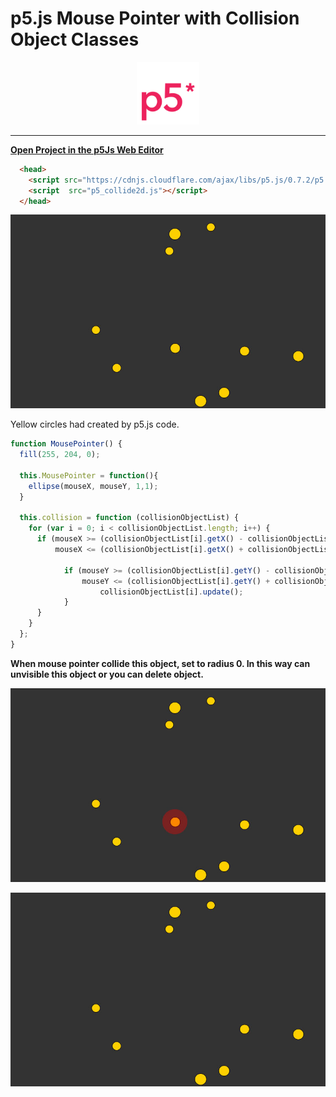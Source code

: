 
# p5.js Mouse Pointer with Collision Object Classes 
<p align="center">
  <img width="100" height="100" src="https://github.com/tlhcelik/p5js-collision/blob/master/p5.png">
</p>
<hr>


[**Open Project in the p5Js Web Editor**](https://editor.p5js.org/tlhcelik/full/S1-EoH4lE)

```html
  <head>
    <script src="https://cdnjs.cloudflare.com/ajax/libs/p5.js/0.7.2/p5.js"></script>
    <script  src="p5_collide2d.js"></script>
  </head>
```
<p align="center">
  <img  src="https://github.com/tlhcelik/p5js-collision/blob/master/ss.jpg">
</p>
Yellow circles had created by p5.js code.

```javascript
function MousePointer() {
  fill(255, 204, 0);

  this.MousePointer = function(){
    ellipse(mouseX, mouseY, 1,1);
  }

  this.collision = function (collisionObjectList) {
    for (var i = 0; i < collisionObjectList.length; i++) {
      if (mouseX >= (collisionObjectList[i].getX() - collisionObjectList[i].getRadius()) &&
          mouseX <= (collisionObjectList[i].getX() + collisionObjectList[i].getRadius()) ) {

            if (mouseY >= (collisionObjectList[i].getY() - collisionObjectList[i].getRadius()) &&
                mouseY <= (collisionObjectList[i].getY() + collisionObjectList[i].getRadius()) ) {
                    collisionObjectList[i].update();
            }
      }
    }
  };
}
```
**When mouse pointer collide this object, set to radius 0. In this way can **unvisible** this object or you can **delete** object.**
<p align="center">
  <img  src="https://github.com/tlhcelik/p5js-collision/blob/master/ss2.jpg">
</p>
<p align="center">
  <img  src="https://github.com/tlhcelik/p5js-collision/blob/master/ss3.jpg">
</p>

